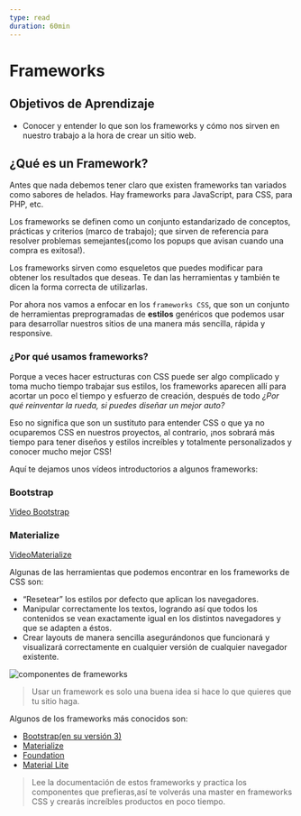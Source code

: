 ```yaml
---
type: read
duration: 60min
---
```


# Frameworks

## Objetivos de Aprendizaje

- Conocer y entender lo que son los frameworks y cómo nos sirven en nuestro
  trabajo a la hora de crear un sitio web.

## ¿Qué es un Framework?

Antes que nada debemos tener claro que existen frameworks tan variados como
sabores de helados. Hay frameworks para JavaScript, para CSS, para PHP, etc.

Los frameworks se definen como un conjunto estandarizado de conceptos, prácticas
y criterios (marco de trabajo); que sirven de referencia para resolver problemas
semejantes(¡como los popups que avisan cuando una compra es exitosa!).

Los frameworks sirven como esqueletos que puedes modificar para obtener los
resultados que deseas. Te dan las herramientas y también te dicen la forma
correcta de utilizarlas.

Por ahora nos vamos a enfocar en los `frameworks CSS`, que son un conjunto de
herramientas preprogramadas de **estilos** genéricos que podemos usar para
desarrollar nuestros sitios de una manera más sencilla, rápida y responsive.

### ¿Por qué usamos frameworks?

Porque a veces hacer estructuras con CSS puede  ser algo complicado y toma mucho
tiempo trabajar sus estilos, los frameworks aparecen allí para acortar un poco
el tiempo y esfuerzo de creación, después de todo _¿Por qué reinventar la rueda,
si puedes diseñar un mejor auto?_

Eso no significa que son un sustituto para entender CSS o que ya no
ocuparemos CSS en nuestros proyectos, al contrario, ¡nos sobrará más
tiempo para tener diseños y estilos increíbles y totalmente personalizados
y conocer mucho mejor CSS!

Aquí te dejamos unos vídeos introductorios a algunos frameworks:

### Bootstrap

[Video Bootstrap](https://youtu.be/_2TLe8DyhEY)

### Materialize

[VideoMaterialize](https://youtu.be/Plk9vbu7a3c?t=18s)

Algunas de las herramientas que podemos encontrar en los frameworks de CSS son:

- “Resetear” los estilos por defecto que aplican los navegadores.
- Manipular correctamente los textos, logrando así que todos los contenidos se
  vean exactamente igual en los distintos navegadores y que se adapten a éstos.
- Crear layouts de manera sencilla asegurándonos que funcionará y visualizará
  correctamente en cualquier versión de cualquier navegador existente.

![componentes de frameworks](https://lh3.googleusercontent.com/-VklSSe3lPpE/WXeOFf__wqI/AAAAAAAAGbI/RnPVJQHJbDoc-NHkJYSGzE-jBtYXMjL2QCLcBGAs/s620/bootstrap-02.png)

> Usar un framework es solo una buena idea si hace lo que quieres que tu sitio
> haga.

Algunos de los frameworks más conocidos son:

- [Bootstrap(en su versión 3)](https://getbootstrap.com/docs/3.3/)
- [Materialize](http://materializecss.com/)
- [Foundation](https://foundation.zurb.com/)
- [Material Lite](https://getmdl.io/index.html)

> Lee la documentación de estos frameworks y practica los componentes que
> prefieras,así te volverás una master en frameworks CSS y crearás increíbles
> productos en poco tiempo.
